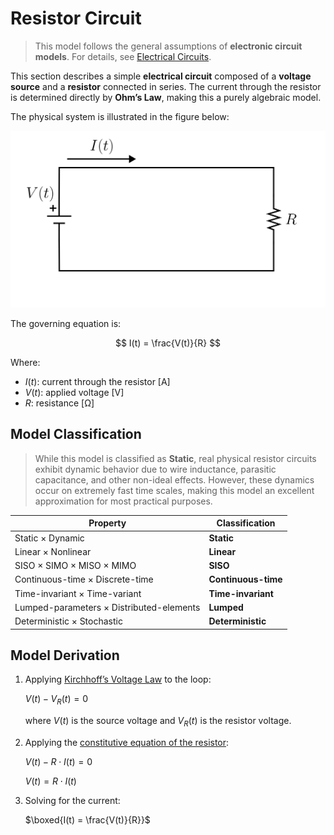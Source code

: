 # Resistor Circuit

> This model follows the general assumptions of **electronic circuit models**.
> For details, see [Electrical Circuits](models/circuits/README.md).

This section describes a simple **electrical circuit** composed of a **voltage source** and a **resistor** connected in series.
The current through the resistor is determined directly by **Ohm’s Law**, making this a purely algebraic model.

The physical system is illustrated in the figure below:

<img src="diagram.svg" alt="Resistor Circuit Diagram"/>

The governing equation is:

$$
I(t) = \frac{V(t)}{R}
$$

Where:

- $I(t)$: current through the resistor [A]
- $V(t)$: applied voltage [V]
- $R$: resistance [Ω]

## Model Classification

> While this model is classified as **Static**, real physical resistor circuits exhibit dynamic behavior due to wire inductance, parasitic capacitance, and other non-ideal effects.
> However, these dynamics occur on extremely fast time scales, making this model an excellent approximation for most practical purposes.

| Property                                 | Classification      |
| ---------------------------------------- | ------------------- |
| Static × Dynamic                         | **Static**          |
| Linear × Nonlinear                       | **Linear**          |
| SISO × SIMO × MISO × MIMO                | **SISO**            |
| Continuous-time × Discrete-time          | **Continuous-time** |
| Time-invariant × Time-variant            | **Time-invariant**  |
| Lumped-parameters × Distributed-elements | **Lumped**          |
| Deterministic × Stochastic               | **Deterministic**   |

## Model Derivation

1. Applying [Kirchhoff’s Voltage Law](/docs/kirchhoff-laws.md) to the loop:

   $`V(t) - V_R(t) = 0`$

   where $V(t)$ is the source voltage and $V_R(t)$ is the resistor voltage.

2. Applying the [constitutive equation of the resistor](/docs/electronic-components.md):

   $`V(t) - R \cdot I(t) = 0`$

   $`V(t) = R \cdot I(t)`$

3. Solving for the current:

   $`\boxed{I(t) = \frac{V(t)}{R}}`$
